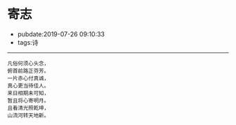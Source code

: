 # 寄志

- pubdate:2019-07-26 09:10:33
- tags:诗

------

```text
凡俗何须心头念，
俯首前路正芬芳。
一片赤心付真诚，
真心更当待佳人。
来日相期未可知，
暂且将心寄明月。
且看清光照乾坤，
山流河转天地新。
```
